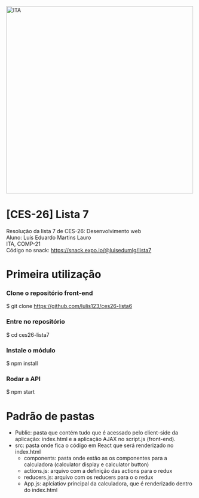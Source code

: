 <img alt="ITA" title="#front-vestibulinho-casd" src="https://logodownload.org/wp-content/uploads/2018/01/ita-logo.png" width="500px" />

# [CES-26] Lista 7
Resolução da lista 7 de CES-26: Desenvolvimento web\
Aluno: Luís Eduardo Martins Lauro\
ITA, COMP-21\
Código no snack: https://snack.expo.io/@luisedumlg/lista7

# Primeira utilização
### Clone o repositório front-end
$ git clone https://github.com/lulis123/ces26-lista6
### Entre no repositório
$ cd ces26-lista7
### Instale o módulo
$ npm install
### Rodar a API
$ npm start

# Padrão de pastas
- Public: pasta que contém tudo que é acessado pelo client-side da aplicação: index.html e a aplicação AJAX no script.js (front-end).
- src: pasta onde fica o código em React que será renderizado no index.html
  - components: pasta onde estão as os componentes para a calculadora (calculator display e calculator button)
  - actions.js: arquivo com a definição das actions para o redux
  - reducers.js: arquivo com os reducers para o o redux
  - App.js: aplciatiov principal da calculadora, que é renderizado dentro do index.html
